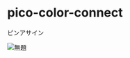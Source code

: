 # pico-color-connect

ピンアサイン

![無題](https://user-images.githubusercontent.com/34668037/59551981-643f3b80-8fbc-11e9-9755-6c964767e744.jpg)
